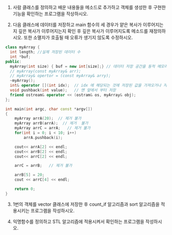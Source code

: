 # 


1. 사람 클래스를 정의하고 배운 내용들을 메소드로 추가하고 객체를 생성한 후 구현한 기능을 확인하는 프로그램을 작상하시오.

2. 다음 클래스에 데이터를 저장하고 main 함수의 세 경우가 얕은 복사가 이루어지는지 깊은 복사가 이루어지는지 확인 후 깊은 복사가 이루어지도록 메소드를 재정의하시오.
또한 소멸자가 호출될 때 오류가 생기지 않도록 수정하시오.

```cpp
class myArray {
  int length; //실제 저장된 데이터 수
  int *buf; 
public:
  myArray(int size) { buf = new int[size];} // 데이터 저장 공간을 동적 메모리 할당하기
  // myArray(const myArray& arr); 
  // myArray& opertor = (const myArray& arry);
  ~myArray();
  int& operator [](int idx);  // idx 에 해당되는 것에 저장된 값을 가져오거나 저장이 가능하도록 하는 것
  void pushback(int value);   // 맨 앞에서 부터 저장
  friend ostream& operator << (ostram& os, myArray& obj);
};

int main(int argc, char const *argv[])
{
	myArray arrA(20);  // 제거 불가
	myArray arrB(arrA);  // 제거  불가
	myArray arrC = arrA;   // 제거 불가
	for(int i = 0; i < 10; i++)
		arrA.pushback(i);

	cout<< arrA[2] << endl;
	cout<< arrB[2] << endl;
	cout<< arrC[2] << endl;

	arrC = arrB;   // 제거 불가

	arrB[5] = 20;
	cout << arrC[4] << endl;

	return 0;
}
```

3. 1번의 객체를 vector 클래스에 저장한 후 count_if 알고리즘과 sort 알고리즘을 적용시키는 프로그램을 작성하시오.
  
4. 익명함수를 정의하고 STL 알고리즘에 적용시켜서 확인하는 프로그램을 작성하시오. 
